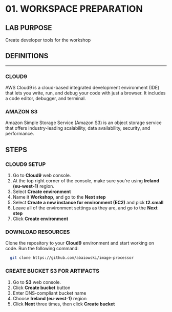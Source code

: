 # 01. WORKSPACE PREPARATION

## LAB PURPOSE

Create developer tools for the workshop

## DEFINITIONS
----
### CLOUD9

AWS Cloud9 is a cloud-based integrated development environment (IDE) that lets you write, run, and debug your code with just a browser. It includes a code editor, debugger, and terminal.

### AMAZON S3

Amazon Simple Storage Service (Amazon S3) is an object storage service that offers industry-leading scalability, data availability, security, and performance.

## STEPS

### CLOUD9 SETUP

1. Go to **Cloud9** web console.
2. At the top right corner of the console, make sure you’re using **Ireland (eu-west-1)** region.
3. Select **Create environment**
4. Name it **Workshop**, and go to the **Next step**
5. Select **Create a new instance for environment (EC2)** and pick **t2.small**
6. Leave all of the environment settings as they are, and go to the **Next step**
10. Click **Create environment**

### DOWNLOAD RESOURCES

Clone the repository to your **Cloud9** environment and start working on code. Run the following command:

```bash
  git clone https://github.com/abaiowski/image-processor
```

### CREATE BUCKET S3 FOR ARTIFACTS

1. Go to **S3** web console.
2. Click **Create bucket** button
3. Enter DNS-compliant bucket name
4. Choose **Ireland (eu-west-1)** region
5. Click **Next** three times, then click **Create bucket**